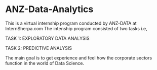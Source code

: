 # ANZ-Data-Analytics

This is a virtual internship program conducted by ANZ-DATA at InternSherpa.com
The intenship program consisted of two tasks i.e,

TASK 1: EXPLORATORY DATA ANALYSIS

TASK 2: PREDICTIVE ANALYSIS

The main goal is to get experience and feel how the corporate sectors function in the world of Data Science.
